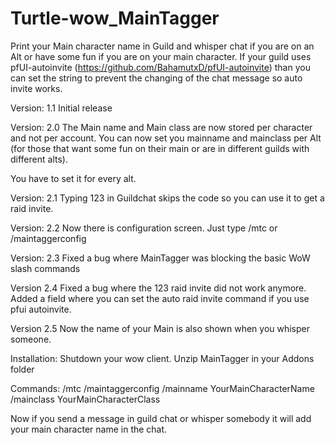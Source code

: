 # Turtle-wow_MainTagger
Print your Main character name in Guild and whisper chat if you are on an Alt or have some fun if you are on your main character. 
If your guild uses  pfUI-autoinvite (https://github.com/BahamutxD/pfUI-autoinvite)  than you can set the string to prevent the changing of the chat message so auto invite works.

Version: 1.1 
Initial release

Version: 2.0
The Main name and Main class are now stored per character and not per account.
You can now set you mainname and mainclass per Alt (for those that want some fun on their main or are in different guilds with different alts). 

You have to set it for every alt.

Version: 2.1
Typing 123 in Guildchat skips the code so you can use it to get a raid invite.

Version: 2.2
Now there is configuration screen. Just type /mtc or /maintaggerconfig

Version: 2.3
Fixed a bug where MainTagger was blocking the basic WoW slash commands

Version 2.4
Fixed a bug where the 123 raid invite did not work anymore.
Added a field where you can set the auto raid invite command if you use pfui autoinvite.

Version 2.5
Now the name of your Main is also shown when you whisper someone.

Installation:
Shutdown your wow client.
Unzip MainTagger in your Addons folder

Commands:
/mtc 
/maintaggerconfig
/mainname YourMainCharacterName
/mainclass YourMainCharacterClass

Now if you send a message in guild chat or whisper somebody it will add your main character name in the chat. 
